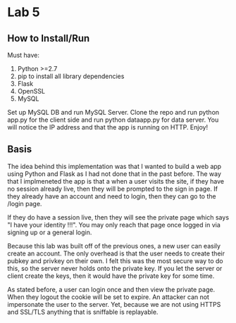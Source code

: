 # Lab 5
## How to Install/Run
Must have:

1. Python >=2.7
2. pip to install all library dependencies
3. Flask
4. OpenSSL
5. MySQL

Set up MySQL DB and run MySQL Server. Clone the repo and run python app.py for the client side and run python dataapp.py for data server. You will notice the IP address and that the app is running on HTTP. Enjoy!

## Basis
The idea behind this implementation was that I wanted to build a web app using Python and Flask as I had not done that in the past before.
The way that I implmeneted the app is that a when a user visits the site, if they have no session already live, then they will be prompted to the sign in page. If they already have an account and need to login, then they can go to the /login page. 

If they do have a session live, then they will see the private page which says "I have your identity <name>!!!". You may only reach that page once logged in via signing up or a general login. 

Because this lab was built off of the previous ones, a new user can easily create an account. The only overhead is that the user needs to create their pubkey and privkey on their own. I felt this was the most secure way to do this, so the server never holds onto the private key. If you let the server or client create the keys, then it would have the private key for some time. 

As stated before, a user can login once and then view the private page. When they logout the cookie will be set to expire. An attacker can not impersonate the user to the server. Yet, because we are not using HTTPS and SSL/TLS anything that is sniffable is replayable.
